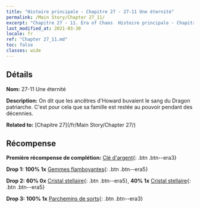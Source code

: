 ```yaml
---
title: "Histoire principale - Chapitre 27 - 27-11 Une éternité"
permalink: /Main Story/Chapter 27_11/
excerpt: "Chapitre 27 - 11. Era of Chaos  Histoire principale - Chapitre 27_11. 27-11 Une éternité"
last_modified_at: 2021-03-30
locale: fr
ref: "Chapter 27_11.md"
toc: false
classes: wide
---
```


## Détails

 **Nom:** 27-11 Une éternité

 **Description:** On dit que les ancêtres d'Howard buvaient le sang du Dragon patriarche. C'est pour cela que sa famille est restée au pouvoir pendant des décennies.

 **Related to:** [Chapitre 27](/fr/Main Story/Chapter 27/)

## Récompense

 **Première récompense de complétion:** [Clé d'argent](/fr/Items/con_693/){: .btn .btn--era3}

 **Drop 1:** **100% 1x** [Gemmes flamboyantes](/fr/Items/mat_100/){: .btn .btn--era5}

 **Drop 2:** **60% 0x** [Cristal stellaire](/fr/Items/mat_94/){: .btn .btn--era5}, **40% 1x** [Cristal stellaire](/fr/Items/mat_94/){: .btn .btn--era5}

 **Drop 3:** **100% 1x** [Parchemins de sorts](/fr/Items/con_694/){: .btn .btn--era3}

